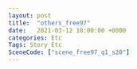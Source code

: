 ```yaml
---
layout: post
title:  "others_free97"
date:   2021-03-12 10:00:00 +0000
categories: Etc
Tags: Story Etc
SceneCode: ["scene_free97_q1_s20"]
---
```

